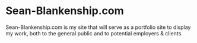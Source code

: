 # Sean-Blankenship.com

Sean-Blankenship.com is my site that will serve as a portfolio site to display my work, both to the general public and to potential employers & clients.